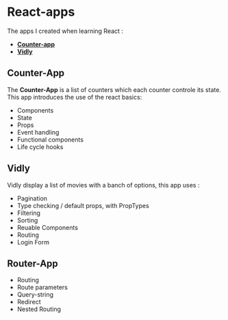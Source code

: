 # React-apps

The apps I created when learning React :

- **[Counter-app](#counterApp)**
- **[Vidly](#vidly)**

## <a name="counterApp">Counter-App</a>

The **Counter-App** is a list of counters which each counter controle its state.
This app introduces the use of the react basics:

- Components
- State
- Props
- Event handling
- Functional components
- Life cycle hooks

## <a name="vidly">Vidly</a>

Vidly display a list of movies with a banch of options, this app uses :

- Pagination
- Type checking / default props, with PropTypes
- Filtering
- Sorting
- Reuable Components
- Routing
- Login Form

## <a name="router-App">Router-App</a>

- Routing
- Route parameters
- Query-string
- Redirect
- Nested Routing
